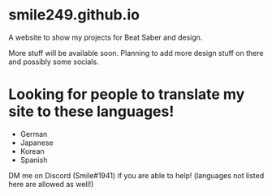 # smile249.github.io
A website to show my projects for Beat Saber and design.

More stuff will be available soon. Planning to add more design stuff on there and possibly some socials.

# Looking for people to translate my site to these languages!
- German
- Japanese
- Korean
- Spanish

DM me on Discord (Smile#1941) if you are able to help! (languages not listed here are allowed as well!)
